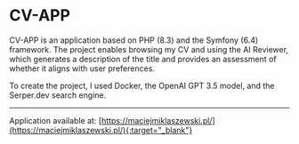 # CV-APP

CV-APP is an application based on PHP (8.3) and the Symfony (6.4) framework. The project enables browsing my CV and using the AI Reviewer, which generates a description of the title and provides an assessment of whether it aligns with user preferences.

To create the project, I used Docker, the OpenAI GPT 3.5 model, and the Serper.dev search engine.

---

Application available at: [https://maciejmiklaszewski.pl/](https://maciejmiklaszewski.pl/){:target="_blank"}